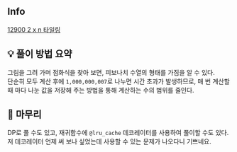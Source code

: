 ## Info
[12900 2 x n 타일링](https://school.programmers.co.kr/learn/courses/30/lessons/12900)

## 💡 풀이 방법 요약
그림을 그려 가며 점화식을 찾아 보면, 피보나치 수열의 형태를 가짐을 알 수 있다.  
단순히 모두 계산 후에 `1,000,000,007`로 나누면 시간 초과가 발생하므로, 매 번 계산할 때 마다 나눈 값을 저장해 주는 방법을 통해 계산하는 수의 범위를 줄인다.

## 🙂 마무리
DP로 풀 수도 있고, 재귀함수에 `@lru_cache` 데코레이터를 사용하여 풀이할 수도 있다. 저 데코레이터 언제 써 보나 싶었는데 사용할 수 있는 문제가 나오다니 기쁘네요.
